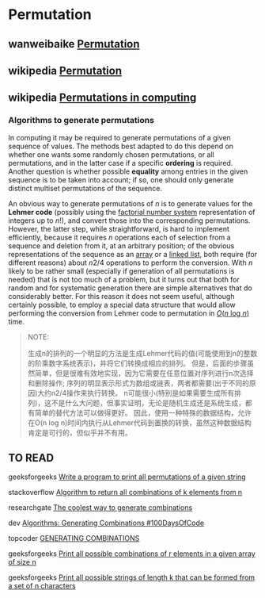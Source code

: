 # Permutation 



## wanweibaike [Permutation](https://en.wanweibaike.com/wiki-permutation) 



## wikipedia [Permutation](https://en.wikipedia.org/wiki/Permutation#Algorithms_to_generate_permutations)



## wikipedia [Permutations in computing](https://en.wikipedia.org/wiki/Permutation#Permutations_in_computing)



### Algorithms to generate permutations

In computing it may be required to generate permutations of a given sequence of values. The methods best adapted to do this depend on whether one wants some randomly chosen permutations, or all permutations, and in the latter case if a specific **ordering** is required. Another question is whether possible **equality** among entries in the given sequence is to be taken into account; if so, one should only generate distinct multiset permutations of the sequence.

An obvious way to generate permutations of *n* is to generate values for the **Lehmer code** (possibly using the [factorial number system](https://en.wikipedia.org/wiki/Factorial_number_system) representation of integers up to *n*!), and convert those into the corresponding permutations. However, the latter step, while straightforward, is hard to implement efficiently, because it requires *n* operations each of selection from a sequence and deletion from it, at an arbitrary position; of the obvious representations of the sequence as an [array](https://en.wikipedia.org/wiki/Array_data_structure) or a [linked list](https://en.wikipedia.org/wiki/Linked_list), both require (for different reasons) about *n*2/4 operations to perform the conversion. With *n* likely to be rather small (especially if generation of all permutations is needed) that is not too much of a problem, but it turns out that both for random and for systematic generation there are simple alternatives that do considerably better. For this reason it does not seem useful, although certainly possible, to employ a special data structure that would allow performing the conversion from Lehmer code to permutation in [*O*(*n* log *n*)](https://en.wikipedia.org/wiki/Big_O_notation) time.

> NOTE: 
>
> 生成n的排列的一个明显的方法是生成Lehmer代码的值(可能使用到n的整数的阶乘数字系统表示)，并将它们转换成相应的排列。
> 但是，后面的步骤虽然简单，但是很难有效地实现，因为它需要在任意位置对序列进行n次选择和删除操作;
> 序列的明显表示形式为数组或链表，两者都需要(出于不同的原因)大约n2/4操作来执行转换。
> n可能很小(特别是如果需要生成所有排列)，这不是什么大问题，但事实证明，无论是随机生成还是系统生成，都有简单的替代方法可以做得更好。
> 因此，使用一种特殊的数据结构，允许在O(n log n)时间内执行从Lehmer代码到置换的转换，虽然这种数据结构肯定是可行的，但似乎并不有用。
>
> 



## TO READ

geeksforgeeks [Write a program to print all permutations of a given string](https://www.geeksforgeeks.org/write-a-c-program-to-print-all-permutations-of-a-given-string/)



stackoverflow [Algorithm to return all combinations of k elements from n](https://stackoverflow.com/questions/127704/algorithm-to-return-all-combinations-of-k-elements-from-n)



researchgate [The coolest way to generate combinations](https://www.researchgate.net/publication/222401233_The_coolest_way_to_generate_combinations)



dev [Algorithms: Generating Combinations #100DaysOfCode](https://dev.to/rrampage/algorithms-generating-combinations-100daysofcode-4o0a)



topcoder [GENERATING COMBINATIONS](https://www.topcoder.com/generating-combinations/)



geeksforgeeks [Print all possible combinations of r elements in a given array of size n](https://www.geeksforgeeks.org/print-all-possible-combinations-of-r-elements-in-a-given-array-of-size-n/)



geeksforgeeks [Print all possible strings of length k that can be formed from a set of n characters](https://www.geeksforgeeks.org/print-all-combinations-of-given-length/)

